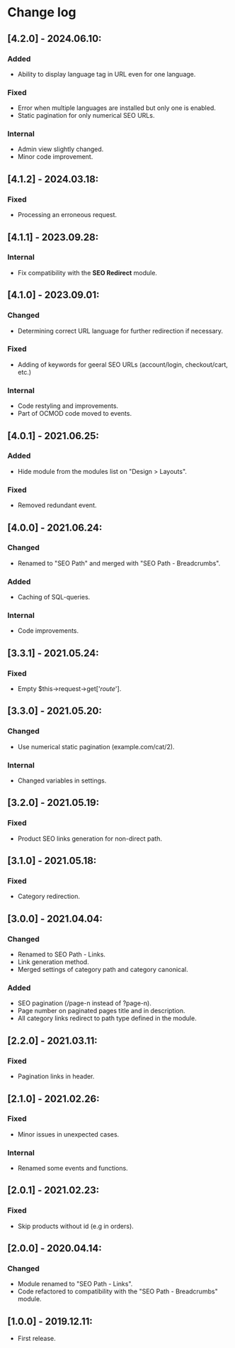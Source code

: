 # Change log

## [4.2.0] - 2024.06.10:
### Added
- Ability to display language tag in URL even for one language.
### Fixed
- Error when multiple languages ​​are installed but only one is enabled.
- Static pagination for only numerical SEO URLs.
### Internal
- Admin view slightly changed.
- Minor code improvement.

## [4.1.2] - 2024.03.18:
### Fixed
- Processing an erroneous request.

## [4.1.1] - 2023.09.28:
### Internal
- Fix compatibility with the **SEO Redirect** module.

## [4.1.0] - 2023.09.01:
### Changed
- Determining correct URL language for further redirection if necessary.
### Fixed
- Adding of keywords for geeral SEO URLs (account/login, checkout/cart, etc.)
### Internal
- Code restyling and improvements.
- Part of OCMOD code moved to events.

## [4.0.1] - 2021.06.25:
### Added
- Hide module from the modules list on "Design > Layouts".
### Fixed
- Removed redundant event.

## [4.0.0] - 2021.06.24:
### Changed
- Renamed to "SEO Path" and merged with "SEO Path - Breadcrumbs".
### Added
- Caching of SQL-queries.
### Internal
- Code improvements.

## [3.3.1] - 2021.05.24:
### Fixed
- Empty $this->request->get['_route_'].

## [3.3.0] - 2021.05.20:
### Changed
- Use numerical static pagination (example.com/cat/2).
### Internal
- Changed variables in settings.

## [3.2.0] - 2021.05.19:
### Fixed
- Product SEO links generation for non-direct path.

## [3.1.0] - 2021.05.18:
### Fixed
- Category redirection.

## [3.0.0] - 2021.04.04:
### Changed
- Renamed to SEO Path - Links.
- Link generation method.
- Merged settings of category path and category canonical.
### Added
- SEO pagination (/page-n instead of ?page-n).
- Page number on paginated pages title and in description.
- All category links redirect to path type defined in the module.

## [2.2.0] - 2021.03.11:
### Fixed
- Pagination links in header.

## [2.1.0] - 2021.02.26:
### Fixed
- Minor issues in unexpected cases.
### Internal
- Renamed some events and functions.

## [2.0.1] - 2021.02.23:
### Fixed
- Skip products without id (e.g in orders).

## [2.0.0] - 2020.04.14:
### Changed
- Module renamed to "SEO Path - Links".
- Code refactored to compatibility with the "SEO Path - Breadcrumbs" module.

## [1.0.0] - 2019.12.11:
- First release.
